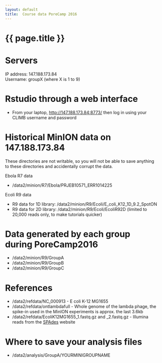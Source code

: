 ```yaml
---
layout: default
title:  Course data PoreCamp 2016
---
```


# {{ page.title }}

# Servers

IP address: 147.188.173.84  
Username: groupX (where X is 1 to 9)

# Rstudio through a web interface

- From your laptop, http://147.188.173.84:8773/ then log in using your CLIMB username and password

# Historical MinION data on 147.188.173.84

These directories are not writable, so you will not be able to save anything to these directories and accidentally corrupt the data.

Ebola R7 data

- /data2/minion/R7/Ebola/PRJEB10571_ERR1014225  

Ecoli R9 data

- R9 data for 1D library: /data2/minion/R9/Ecoli/E_coli_K12_1D_9.2_SpotON
- R9 data for 2D library: /data2/minion/R9/Ecoli/EcoliR92D (limited to 20,000 reads only, to make tutorials quicker)

# Data generated by each group during PoreCamp2016

- /data2/minion/R9/GroupA
- /data2/minion/R9/GroupB
- /data2/minion/R9/GroupC

# References

- /data2/refdata/NC_000913 - E coli K-12 MG1655
- /data2/refdata/ontlambdafull - Whole genome of the lambda phage, the spike-in used in the MinION experiments is approx. the last 3.6kb
- /data2/refdata/EcoliK12MG1655_1.fastq.gz and _2.fastq.gz - Illumina reads from the [SPAdes](http://spades.bioinf.spbau.ru/spades_test_datasets/ecoli_mc/) website

# Where to save your analysis files

- /data2/analysis/GroupA/YOURMINIGROUPNAME


